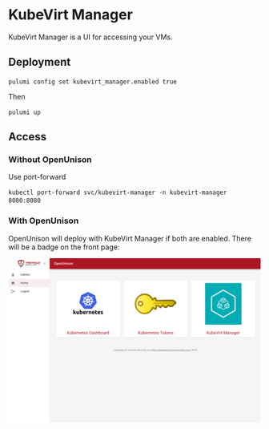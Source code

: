 # KubeVirt Manager

KubeVirt Manager is a UI for accessing your VMs.

## Deployment

```
pulumi config set kubevirt_manager.enabled true
```

Then

```
pulumi up
```

## Access

### Without OpenUnison

Use port-forward

```
kubectl port-forward svc/kubevirt-manager -n kubevirt-manager 8080:8080
```

### With OpenUnison

OpenUnison will deploy with KubeVirt Manager if both are enabled. There will be a badge on the front page:

![OpenUnison with KubeVirt Manager](images/openunison-kubevirt-manager.png)
